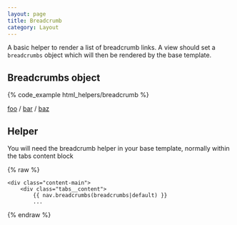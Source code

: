```yaml
---
layout: page
title: Breadcrumb
category: Layout
---
```


A basic helper to render a list of breadcrumb links. A view should set a `breadcrumbs` object which will then be rendered by the base template.

## Breadcrumbs object

{% code_example html_helpers/breadcrumb %}

<div class="pulsar-example">
    <nav class="breadcrumb">
        <a href="#foo">foo</a> /
        <a href="#bar">bar</a> /
        <a href="#baz">baz</a>
    </nav>
</div>

## Helper

You will need the breadcrumb helper in your base template, normally within the tabs content block

{% raw %}
```twig
<div class="content-main">
    <div class="tabs__content">
        {{ nav.breadcrumbs(breadcrumbs|default) }}
        ...
```
{% endraw %}
